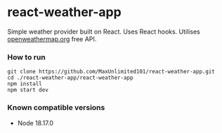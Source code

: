 
# react-weather-app

Simple weather provider built on React. Uses React hooks.
Utilises [openweathermap.org](openweathermap.org) free API.

### How to run
    git clone https://github.com/MaxUnlimited101/react-weather-app.git
    cd ./react-weather-app/react-weather-app
    npm install
    npm start dev

### Known compatible versions

 - Node 18.17.0

